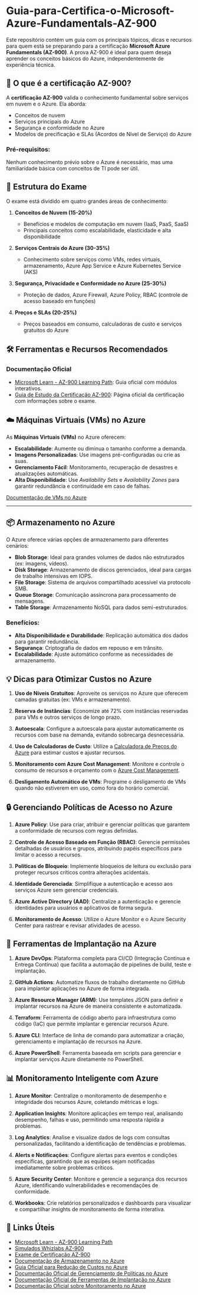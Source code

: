 # Guia-para-Certifica-o-Microsoft-Azure-Fundamentals-AZ-900

Este repositório contém um guia com os principais tópicos, dicas e recursos para quem está se preparando para a certificação **Microsoft Azure Fundamentals (AZ-900)**. A prova AZ-900 é ideal para quem deseja aprender os conceitos básicos do Azure, independentemente de experiência técnica.

## 📘 O que é a certificação AZ-900?

A **certificação AZ-900** valida o conhecimento fundamental sobre serviços em nuvem e o Azure. Ela aborda:

- Conceitos de nuvem
- Serviços principais do Azure
- Segurança e conformidade no Azure
- Modelos de precificação e SLAs (Acordos de Nível de Serviço) do Azure

### Pré-requisitos:
Nenhum conhecimento prévio sobre o Azure é necessário, mas uma familiaridade básica com conceitos de TI pode ser útil.

## 🔖 Estrutura do Exame

O exame está dividido em quatro grandes áreas de conhecimento:

1. **Conceitos de Nuvem (15-20%)**
   - Benefícios e modelos de computação em nuvem (IaaS, PaaS, SaaS)
   - Principais conceitos como escalabilidade, elasticidade e alta disponibilidade

2. **Serviços Centrais do Azure (30-35%)**
   - Conhecimento sobre serviços como VMs, redes virtuais, armazenamento, Azure App Service e Azure Kubernetes Service (AKS)

3. **Segurança, Privacidade e Conformidade no Azure (25-30%)**
   - Proteção de dados, Azure Firewall, Azure Policy, RBAC (controle de acesso baseado em funções)

4. **Preços e SLAs (20-25%)**
   - Preços baseados em consumo, calculadoras de custo e serviços gratuitos do Azure

## 🛠️ Ferramentas e Recursos Recomendados

### Documentação Oficial

- [Microsoft Learn - AZ-900 Learning Path](https://learn.microsoft.com/en-us/certifications/exams/az-900): Guia oficial com módulos interativos.
- [Guia de Estudo da Certificação AZ-900](https://learn.microsoft.com/en-us/certifications/azure-fundamentals/): Página oficial da certificação com informações sobre o exame.


## ☁️ Máquinas Virtuais (VMs) no Azure

As **Máquinas Virtuais (VMs)** no Azure oferecem:

- **Escalabilidade**: Aumente ou diminua o tamanho conforme a demanda.
- **Imagens Personalizadas**: Use imagens pré-configuradas ou crie as suas.
- **Gerenciamento Fácil**: Monitoramento, recuperação de desastres e atualizações automáticas.
- **Alta Disponibilidade**: Use *Availability Sets* e *Availability Zones* para garantir redundância e continuidade em caso de falhas.

[Documentação de VMs no Azure](https://learn.microsoft.com/en-us/azure/virtual-machines/)

---

## 📦 Armazenamento no Azure

O Azure oferece várias opções de armazenamento para diferentes cenários:

- **Blob Storage**: Ideal para grandes volumes de dados não estruturados (ex: imagens, vídeos).
- **Disk Storage**: Armazenamento de discos gerenciados, ideal para cargas de trabalho intensivas em IOPS.
- **File Storage**: Sistema de arquivos compartilhado acessível via protocolo SMB.
- **Queue Storage**: Comunicação assíncrona para processamento de mensagens.
- **Table Storage**: Armazenamento NoSQL para dados semi-estruturados.

### Benefícios:
- **Alta Disponibilidade e Durabilidade**: Replicação automática dos dados para garantir redundância.
- **Segurança**: Criptografia de dados em repouso e em trânsito.
- **Escalabilidade**: Ajuste automático conforme as necessidades de armazenamento.


## 💡 Dicas para Otimizar Custos no Azure

1. **Uso de Níveis Gratuitos**: Aproveite os serviços no Azure que oferecem camadas gratuitas (ex: VMs e armazenamento).

2. **Reserva de Instâncias**: Economize até 72% com instâncias reservadas para VMs e outros serviços de longo prazo.

3. **Autoescala**: Configure a autoescala para ajustar automaticamente os recursos com base na demanda, evitando sobrecarga desnecessária.

4. **Uso de Calculadoras de Custo**: Utilize a [Calculadora de Preços do Azure](https://azure.microsoft.com/en-us/pricing/calculator/) para estimar custos e ajustar recursos.

5. **Monitoramento com Azure Cost Management**: Monitore e controle o consumo de recursos e orçamento com o [Azure Cost Management](https://azure.microsoft.com/en-us/services/cost-management/).

6. **Desligamento Automático de VMs**: Programe o desligamento de VMs quando não estiverem em uso, como fora do horário comercial.

   

## 🔒 Gerenciando Políticas de Acesso no Azure

1. **Azure Policy**: Use para criar, atribuir e gerenciar políticas que garantem a conformidade de recursos com regras definidas.

2. **Controle de Acesso Baseado em Função (RBAC)**: Gerencie permissões detalhadas de usuários e grupos, atribuindo papéis específicos para limitar o acesso a recursos.

3. **Políticas de Bloqueio**: Implemente bloqueios de leitura ou exclusão para proteger recursos críticos contra alterações acidentais.

4. **Identidade Gerenciada**: Simplifique a autenticação e acesso aos serviços Azure sem gerenciar credenciais.

5. **Azure Active Directory (AAD)**: Centralize a autenticação e gerencie identidades para usuários e aplicativos de forma segura.

6. **Monitoramento de Acesso**: Utilize o Azure Monitor e o Azure Security Center para rastrear e revisar atividades de acesso.



## 🚀 Ferramentas de Implantação na Azure

1. **Azure DevOps**: Plataforma completa para CI/CD (Integração Contínua e Entrega Contínua) que facilita a automação de pipelines de build, teste e implantação.

2. **GitHub Actions**: Automatize fluxos de trabalho diretamente no GitHub para implantar aplicações no Azure de forma integrada.

3. **Azure Resource Manager (ARM)**: Use templates JSON para definir e implantar recursos na Azure de maneira consistente e automatizada.

4. **Terraform**: Ferramenta de código aberto para infraestrutura como código (IaC) que permite implantar e gerenciar recursos Azure.

5. **Azure CLI**: Interface de linha de comando para automatizar a criação, gerenciamento e implantação de recursos na Azure.

6. **Azure PowerShell**: Ferramenta baseada em scripts para gerenciar e implantar serviços Azure diretamente no PowerShell.

   

## 📊 Monitoramento Inteligente com Azure

1. **Azure Monitor**: Centralize o monitoramento de desempenho e integridade dos recursos Azure, coletando métricas e logs.

2. **Application Insights**: Monitore aplicações em tempo real, analisando desempenho, falhas e uso, permitindo uma resposta rápida a problemas.

3. **Log Analytics**: Analise e visualize dados de logs com consultas personalizadas, facilitando a identificação de tendências e problemas.

4. **Alerts e Notificações**: Configure alertas para eventos e condições específicas, garantindo que as equipes sejam notificadas imediatamente sobre problemas críticos.

5. **Azure Security Center**: Monitore e gerencie a segurança dos recursos Azure, identificando vulnerabilidades e recomendações de conformidade.

6. **Workbooks**: Crie relatórios personalizados e dashboards para visualizar e compartilhar insights de monitoramento de forma interativa.



## 📎 Links Úteis
- [Microsoft Learn - AZ-900 Learning Path](https://learn.microsoft.com/en-us/certifications/exams/az-900)
- [Simulados Whizlabs AZ-900](https://www.whizlabs.com/microsoft-azure-certification/az-900/)
- [Exame de Certificação AZ-900](https://learn.microsoft.com/en-us/certifications/azure-fundamentals/)
- [Documentação de Armazenamento no Azure](https://learn.microsoft.com/en-us/azure/storage/)
- [Guia Oficial para Redução de Custos no Azure](https://learn.microsoft.com/en-us/azure/cost-management-billing/)
- [Documentação Oficial de Gerenciamento de Políticas no Azure](https://learn.microsoft.com/en-us/azure/governance/policy/)
- [Documentação Oficial de Ferramentas de Implantação no Azure](https://learn.microsoft.com/en-us/azure/devops/?view=azure-devops)
- [Documentação Oficial sobre Monitoramento no Azure](https://learn.microsoft.com/en-us/azure/monitoring/)
